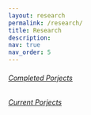 ```yaml
---
layout: research
permalink: /research/
title: Research
description:
nav: true
nav_order: 5
---
```


###### [Completed Porjects](/research/completed-projects/)

###### [Current Porjects](/research/current-projects/)
